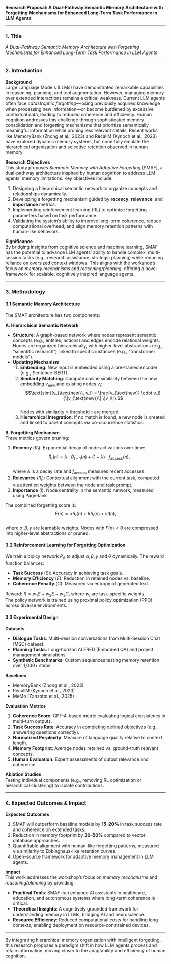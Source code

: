 **Research Proposal: A Dual-Pathway Semantic Memory Architecture with Forgetting Mechanisms for Enhanced Long-Term Task Performance in LLM Agents**

---

### 1. **Title**  
*A Dual-Pathway Semantic Memory Architecture with Forgetting Mechanisms for Enhanced Long-Term Task Performance in LLM Agents*

---

### 2. **Introduction**  

**Background**  
Large Language Models (LLMs) have demonstrated remarkable capabilities in reasoning, planning, and tool augmentation. However, managing memory over extended interactions remains a critical weakness. Current LLM agents often face *catastrophic forgetting*—losing previously acquired knowledge when processing new information—or become burdened by excessive contextual data, leading to reduced coherence and efficiency. Human cognition addresses this challenge through sophisticated memory consolidation and forgetting mechanisms that prioritize semantically meaningful information while pruning less relevant details. Recent works like MemoryBank (Zhong et al., 2023) and RecallM (Kynoch et al., 2023) have explored dynamic memory systems, but none fully emulate the hierarchical organization and selective retention observed in human memory.

**Research Objectives**  
This study proposes *Semantic Memory with Adaptive Forgetting* (SMAF), a dual-pathway architecture inspired by human cognition to address LLM agents’ memory limitations. Key objectives include:  
1. Designing a hierarchical semantic network to organize concepts and relationships dynamically.  
2. Developing a forgetting mechanism guided by **recency**, **relevance**, and **importance** metrics.  
3. Implementing reinforcement learning (RL) to optimize forgetting parameters based on task performance.  
4. Validating the system’s ability to improve long-term coherence, reduce computational overhead, and align memory retention patterns with human-like behaviors.  

**Significance**  
By bridging insights from cognitive science and machine learning, SMAF has the potential to advance LLM agents’ ability to handle complex, multi-session tasks (e.g., research assistance, strategic planning) while reducing reliance on oversized context windows. This aligns with the workshop’s focus on *memory mechanisms* and *reasoning/planning*, offering a novel framework for scalable, cognitively inspired language agents.

---

### 3. **Methodology**  

#### **3.1 Semantic Memory Architecture**  
The SMAF architecture has two components:  

**A. Hierarchical Semantic Network**  
- **Structure**: A graph-based network where nodes represent semantic concepts (e.g., entities, actions) and edges encode relational weights. Nodes are organized hierarchically, with higher-level abstractions (e.g., “scientific research”) linked to specific instances (e.g., “transformer models”).  
- **Updating Mechanism**:  
  1. **Embedding**: New input is embedded using a pre-trained encoder (e.g., Sentence-BERT).  
  2. **Similarity Matching**: Compute cosine similarity between the new embedding $v_{\text{new}}$ and existing nodes $v_i$:  
     $$\text{sim}(v_{\text{new}}, v_i) = \frac{v_{\text{new}} \cdot v_i}{\|v_{\text{new}}\| \|v_i\|}.$$  
     Nodes with similarity > threshold $\tau$ are merged.  
  3. **Hierarchical Integration**: If no match is found, a new node is created and linked to parent concepts via co-occurrence statistics.  

**B. Forgetting Mechanism**  
Three metrics govern pruning:  
1. **Recency** ($R_t$): Exponential decay of node activations over time:  
   $$R_t(n) = \lambda \cdot R_{t-1}(n) + (1-\lambda) \cdot f_{\text{access}}(n),$$  
   where $\lambda$ is a decay rate and $f_{\text{access}}$ measures recent accesses.  
2. **Relevance** ($R_l$): Contextual alignment with the current task, computed via attention weights between the node and task prompt.  
3. **Importance** ($I$): Node centrality in the semantic network, measured using PageRank.  

The combined forgetting score is:  
$$F(n) = \alpha R_t(n) + \beta R_l(n) + \gamma I(n),$$  
where $\alpha, \beta, \gamma$ are learnable weights. Nodes with $F(n) < \theta$ are compressed into higher-level abstractions or pruned.  

#### **3.2 Reinforcement Learning for Forgetting Optimization**  
We train a policy network $P_\phi$ to adjust $\alpha, \beta, \gamma$ and $\theta$ dynamically. The reward function balances:  
- **Task Success** ($S$): Accuracy in achieving task goals.  
- **Memory Efficiency** ($E$): Reduction in retained nodes vs. baseline.  
- **Coherence Penalty** ($C$): Measured via entropy of generated text.  

Reward: $R = w_1 S + w_2 E - w_3 C$, where $w_i$ are task-specific weights.  
The policy network is trained using proximal policy optimization (PPO) across diverse environments.  

#### **3.3 Experimental Design**  

**Datasets**  
- **Dialogue Tasks**: Multi-session conversations from Multi-Session Chat (MSC) dataset.  
- **Planning Tasks**: Long-horizon ALFRED (Embodied QA) and project management simulations.  
- **Synthetic Benchmarks**: Custom sequences testing memory retention over 1,000+ steps.  

**Baselines**  
- MemoryBank (Zhong et al., 2023)  
- RecallM (Kynoch et al., 2023)  
- MeMo (Zanzotto et al., 2025)  

**Evaluation Metrics**  
1. **Coherence Score**: GPT-4-based metric evaluating logical consistency in multi-turn outputs.  
2. **Task Success Rate**: Accuracy in completing defined objectives (e.g., answering questions correctly).  
3. **Normalized Perplexity**: Measure of language quality relative to context length.  
4. **Memory Footprint**: Average nodes retained vs. ground-truth relevant concepts.  
5. **Human Evaluation**: Expert assessments of output relevance and coherence.  

**Ablation Studies**  
Testing individual components (e.g., removing RL optimization or hierarchical clustering) to isolate contributions.

---

### 4. **Expected Outcomes & Impact**  

**Expected Outcomes**  
1. SMAF will outperform baseline models by **15–20%** in task success rate and coherence on extended tasks.  
2. Reduction in memory footprint by **30–50%** compared to vector database approaches.  
3. Quantifiable alignment with human-like forgetting patterns, measured via similarity to Ebbinghaus-like retention curves.  
4. Open-source framework for adaptive memory management in LLM agents.  

**Impact**  
This work addresses the workshop’s focus on *memory mechanisms* and *reasoning/planning* by providing:  
- **Practical Tools**: SMAF can enhance AI assistants in healthcare, education, and autonomous systems where long-term coherence is critical.  
- **Theoretical Insights**: A cognitively grounded framework for understanding memory in LLMs, bridging AI and neuroscience.  
- **Resource Efficiency**: Reduced computational costs for handling long contexts, enabling deployment on resource-constrained devices.  

---

By integrating hierarchical memory organization with intelligent forgetting, this research proposes a paradigm shift in how LLM agents process and retain information, moving closer to the adaptability and efficiency of human cognition.